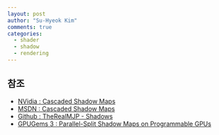 ```yaml
---
layout: post
author: "Su-Hyeok Kim"
comments: true
categories:
  - shader
  - shadow
  - rendering
---
```


## 참조

 - [NVidia : Cascaded Shadow Maps  ](http://developer.download.nvidia.com/SDK/10.5/opengl/src/cascaded_shadow_maps/doc/cascaded_shadow_maps.pdf)
 - [MSDN : Cascaded Shadow Maps](https://msdn.microsoft.com/en-us/library/windows/desktop/ee416307(v=vs.85).aspx)
 - [Github : TheRealMJP - Shadows](https://github.com/TheRealMJP/Shadows)
 - [GPUGems 3 : Parallel-Split Shadow Maps on Programmable GPUs](https://developer.nvidia.com/gpugems/GPUGems3/gpugems3_ch10.html)
